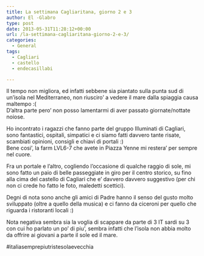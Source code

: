 ```yaml
---
title: La settimana Cagliaritana, giorno 2 e 3
author: El -Glabro
type: post
date: 2013-05-31T11:28:12+00:00
url: /la-settimana-cagliaritana-giorno-2-e-3/
categories:
  - General
tags:
  - Cagliari
  - castello
  - endecasillabi

---
```

Il tempo non migliora, ed infatti sebbene sia piantato sulla punta sud di un&#8217;isola nel Mediterraneo, non riusciro&#8217; a vedere il mare dalla spiaggia causa maltempo :(  
D&#8217;altra parte pero&#8217; non posso lamentarmi di aver passato giornate/nottate noiose.

Ho incontrato i ragazzi che fanno parte del gruppo Illuminati di Cagliari, sono fantastici, ospitali, simpatici e ci siamo fatti davvero tante risate, scambiati opinioni, consigli e chiavi di portali :)  
Bene cosi&#8217;, la farm LVL6-7 che avete in Piazza Yenne mi restera&#8217; per sempre nel cuore.

Fra un portale e l&#8217;altro, cogliendo l&#8217;occasione di qualche raggio di sole, mi sono fatto un paio di belle passeggiate in giro per il centro storico, su fino alla cima del castello di Cagliari che e&#8217; davvero davvero suggestivo (per chi non ci crede ho fatto le foto, maledetti scettici).

Degni di nota sono anche gli amici di Padre hanno il senso del gusto molto sviluppato (oltre a quello della musica) e ci fanno da ciceroni per quello che riguarda i ristoranti locali :)

Nota negativa sembra sia la voglia di scappare da parte di 3 IT sardi su 3 con cui ho parlato un po&#8217; di piu&#8217;, sembra infatti che l&#8217;isola non abbia molto da offrire ai giovani a parte il sole ed il mare.

#italiasemprepiutristesolaevecchia